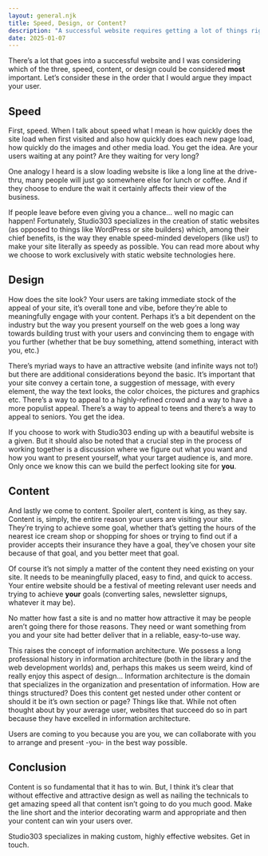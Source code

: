 ```yaml
---
layout: general.njk
title: Speed, Design, or Content?
description: "A successful website requires getting a lot of things right. "
date: 2025-01-07
---
```

There’s a lot that goes into a successful website and I was considering which of the three, speed, content, or design could be considered **most** important. 
Let’s consider these in the order that I would argue they impact your user.

## Speed

First, speed. When I talk about speed what I mean is how quickly does the site load when first visited and also how quickly does each new page load, how quickly do the images and other media load. You get the idea. Are your users waiting at any point? Are they waiting for very long?

One analogy I heard is a slow loading website is like a long line at the drive-thru, many people will just go somewhere else for lunch or coffee. And if they choose to endure the wait it certainly affects their view of the business.

If people leave before even giving you a chance… well no magic can happen! Fortunately, Studio303 specializes in the creation of static websites (as opposed to things like WordPress or site builders) which, among their chief benefits, is the way they enable speed-minded developers (like us!) to make your site literally as speedy as possible. You can read more about why we choose to work exclusively with static website technologies here.

## Design

How does the site look? Your users are taking immediate stock of the appeal of your site, it’s overall tone and vibe, before they’re able to meaningfully engage with your content. Perhaps it’s a bit dependent on the industry but the way you present yourself on the web goes a long way towards building trust with your users and convincing them to engage with you further (whether that be buy something, attend something, interact with you, etc.)

There’s myriad ways to have an attractive website (and infinite ways not to!) but there are additional considerations beyond the basic. It’s important that your site convey a certain tone, a suggestion of message, with every element, the way the text looks, the color choices, the pictures and graphics etc. There’s a way to appeal to a highly-refined crowd and a way to have a more populist appeal. There’s a way to appeal to teens and there’s a way to appeal to seniors. You get the idea. 

If you choose to work with Studio303 ending up with a beautiful website is a given. But it should also be noted that a crucial step in the process of working together is a discussion where we figure out what you want and how you want to present yourself, what your target audience is, and more. Only once we know this can we build the perfect looking site for **you**.

## Content

And lastly we come to content. Spoiler alert, content is king, as they say. Content is, simply, the entire reason your users are visiting your site. They’re trying to achieve some goal, whether that’s getting the hours of the nearest ice cream shop or shopping for shoes or trying to find out if a provider accepts their insurance they have a goal, they’ve chosen your site because of that goal, and you better meet that goal. 

Of course it’s not simply a matter of the content they need existing on your site. It needs to be meaningfully placed, easy to find, and quick to access. Your entire website should be a festival of meeting relevant user needs and trying to achieve **your** goals (converting sales, newsletter signups, whatever it may be). 

No matter how fast a site is and no matter how attractive it may be people aren’t going there for those reasons. They need or want something from you and your site had better deliver that in a reliable, easy-to-use way.

This raises the concept of information architecture. We possess a long professional history in information architecture (both in the library and the web development worlds) and, perhaps this makes us seem weird, kind of really enjoy this aspect of design… Information architecture is the domain that specializes in the organization and presentation of information. How are things structured? Does this content get nested under other content or should it be it’s own section or page? Things like that. While not often thought about by your average user, websites that succeed do so in part because they have excelled in information architecture.

Users are coming to you because you are you, we can collaborate with you to arrange and present -you- in the best way possible.

## Conclusion

Content is so fundamental that it has to win. But, I think it’s clear that without effective and attractive design as well as nailing the technicals to get amazing speed all that content isn’t going to do you much good. Make the line short and the interior decorating warm and appropriate and then your content can win your users over.

Studio303 specializes in making custom, highly effective websites. Get in touch.